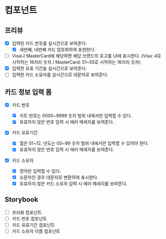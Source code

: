 # 컴포넌트

## 프리뷰

- [x] 입력된 카드 번호를 실시간으로 보여준다.
  - [x] 세번째, 네번째 카드 암호화하여 표현한다.
- [ ] Visa나 MasterCard에 해당하면 해당 브랜드의 로고를 UI에 표시한다. (Visa: 4로 시작하는 16자리 숫자 / MasterCard: 51~55로 시작하는 16자리 숫자)
- [x] 입력한 유효 기간을 실시간으로 보여준다.
- [ ] 입력한 카드 소유자를 실시간으로 대문자로 보여준다.

## 카드 정보 입력 폼

- [x] 카드 번호

  - [x] 카트 번호는 0000~9999 숫자 범위 내에서만 입력할 수 있다.
  - [x] 유효하지 않은 번호 입력 시 에러 메세지를 보여준다.

- [x] 카드 유효기간

  - [x] 월은 01~12, 년도는 00~99 숫자 범위 내에서만 입력할 수 있어야 한다.
  - [x] 유효하지 않은 번호 입력 시 에러 메세지를 보여준다.

- [x] 카드 소유자
  - [x] 영어만 입력할 수 있다.
  - [x] 소문자인 경우 대문자로 변환하여 표시한다.
  - [x] 유효하지 않은 카드 소유자 입력 시 에러 메세지를 보여준다.

## Storybook

- [ ] 프리뷰 컴포넌트
- [ ] 카드 번호 컴포넌트
- [ ] 카드 유효기간 컴포넌트
- [ ] 카드 소유자 이름 컴포넌트
